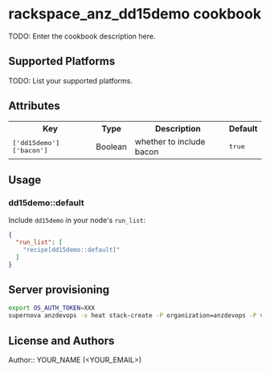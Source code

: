 # rackspace_anz_dd15demo cookbook

TODO: Enter the cookbook description here.

## Supported Platforms

TODO: List your supported platforms.

## Attributes

<table>
  <tr>
    <th>Key</th>
    <th>Type</th>
    <th>Description</th>
    <th>Default</th>
  </tr>
  <tr>
    <td><tt>['dd15demo']['bacon']</tt></td>
    <td>Boolean</td>
    <td>whether to include bacon</td>
    <td><tt>true</tt></td>
  </tr>
</table>

## Usage

### dd15demo::default

Include `dd15demo` in your node's `run_list`:

```json
{
  "run_list": [
    "recipe[dd15demo::default]"
  ]
}
```

## Server provisioning

```sh
export OS_AUTH_TOKEN=XXX
supernova anzdevops -x heat stack-create -P organization=anzdevops -P validation_key="$(< ../../../.chef/anzdevops-validator.pem)" -f chef-multi.yaml -P run_list='"recipe[rackops_rolebook]"' -e env-2net.yaml -P resource_count=2 -P prefix=dd15demo-00 dd15demo-00
```

## License and Authors

Author:: YOUR_NAME (<YOUR_EMAIL>)
